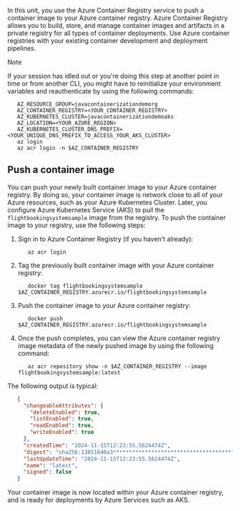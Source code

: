 In this unit, you use the Azure Container Registry service to push a container image to your Azure container registry. Azure Container Registry allows you to build, store, and manage container images and artifacts in a private registry for all types of container deployments. Use Azure container registries with your existing container development and deployment pipelines.

> [!NOTE]
> If your session has idled out or you're doing this step at another point in time or from another CLI, you might have to reinitialize your environment variables and reauthenticate by using the following commands:
>
> ```azurecli
>    AZ_RESOURCE_GROUP=javacontainerizationdemorg
>    AZ_CONTAINER_REGISTRY=<YOUR_CONTAINER_REGISTRY> 
>    AZ_KUBERNETES_CLUSTER=javacontainerizationdemoaks
>    AZ_LOCATION=<YOUR_AZURE_REGION> 
>    AZ_KUBERNETES_CLUSTER_DNS_PREFIX=<YOUR_UNIQUE_DNS_PREFIX_TO_ACCESS_YOUR_AKS_CLUSTER> 
>    az login
>    az acr login -n $AZ_CONTAINER_REGISTRY
>```

## Push a container image

You can push your newly built container image to your Azure container registry. By doing so, your container image is network close to all of your Azure resources, such as your Azure Kubernetes Cluster. Later, you configure Azure Kubernetes Service (AKS) to pull the `flightbookingsystemsample` image from the registry. To push the container image to your registry, use the following steps:

1. Sign in to Azure Container Registry (if you haven't already):

    ```azurecli
       az acr login
    ```

1. Tag the previously built container image with your Azure container registry:

   ```azurecli
      docker tag flightbookingsystemsample $AZ_CONTAINER_REGISTRY.azurecr.io/flightbookingsystemsample
   ```

1. Push the container image to your Azure container registry:

   ```azurecli
      docker push $AZ_CONTAINER_REGISTRY.azurecr.io/flightbookingsystemsample
   ```

1. Once the push completes, you can view the Azure container registry image metadata of the newly pushed image by using the following command:

   ```azurecli
      az acr repository show -n $AZ_CONTAINER_REGISTRY --image flightbookingsystemsample:latest
   ```

The following output is typical:

```json
   {
     "changeableAttributes": {
       "deleteEnabled": true,
       "listEnabled": true,
       "readEnabled": true,
       "writeEnabled": true
     },
     "createdTime": "2024-11-15T12:23:55.5624474Z",
     "digest": "sha256:13851640a3****************************************f7f1e482c6eaa825",
     "lastUpdateTime": "2024-11-15T12:23:55.5624474Z",
     "name": "latest",
     "signed": false
   }
```

Your container image is now located within your Azure container registry, and is ready for deployments by Azure Services such as AKS.
